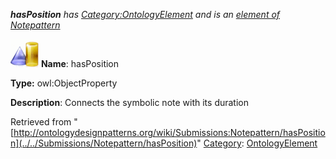 ___hasPosition__ has [Category:OntologyElement](../../Category/OntologyElement "Category:OntologyElement") and is an [element of](../../Property/ElementOf "Property:ElementOf") [Notepattern](../../Submissions/Notepattern "Submissions:Notepattern")_


  




[![ObjectProperty](../../images/thumb/c/c3/ObjectProperty.gif/45px-ObjectProperty.gif)](../../Image/ObjectProperty.gif "ObjectProperty")
__Name__: hasPosition 


__Type:__ owl:ObjectProperty 


__Description__: Connects the symbolic note with its duration 





Retrieved from "[http://ontologydesignpatterns.org/wiki/Submissions:Notepattern/hasPosition](../../Submissions/Notepattern/hasPosition)"
 [Category](http://ontologydesignpatterns.org/wiki/Special:Categories "Special:Categories"): [OntologyElement](../../Category/OntologyElement "Category:OntologyElement")